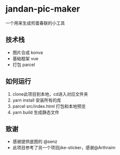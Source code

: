 # jandan-pic-maker

一个用来生成煎蛋春联的小工具

## 技术栈

+ 图片合成 konva
+ 基础框架 vue
+ 打包 parcel

## 如何运行

1. clone此项目到本地，cd进入对应文件夹
2. yarn install  安装所有的库
3. parcel src/index.html 打包和本地预览
4. yarn build  生成静态文件

## 致谢

+ 感谢提供底图的 @senz
+ 此项目参考了另一个项目jike-sticker，感谢@Arthraim
